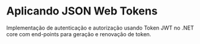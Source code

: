 # Aplicando JSON Web Tokens

Implementação de autenticação e autorização usando Token JWT no .NET core com end-points para geração e renovação de token.
